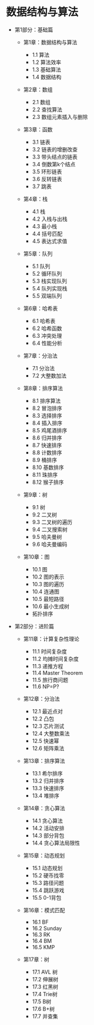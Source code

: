 # 数据结构与算法

- 第1部分：基础篇
    - 第1章：数据结构与算法
        - 1.1 算法
        - 1.2 算法效率
        - 1.3 基础算法
        - 1.4 数据结构
    - 第2章：数组
        - 2.1 数组
        - 2.2 查找算法
        - 2.3 数组元素插入与删除
    - 第3章：函数
        - 3.1 链表
        - 3.2 链表的增删改查
        - 3.3 带头结点的链表
        - 3.4 倒数第k个结点
        - 3.5 环形链表
        - 3.6 反转链表
        - 3.7 跳表

    - 第4章：栈
        - 4.1 栈
        - 4.2 入栈与出栈
        - 4.3 最小栈
        - 4.4 括号匹配
        - 4.5 表达式求值
    - 第5章：队列
        - 5.1 队列
        - 5.2 循环队列
        - 5.3 栈实现队列
        - 5.4 队列实现栈
        - 5.5 双端队列
    - 第6章：哈希表
        - 6.1 哈希表
        - 6.2 哈希函数
        - 6.3 冲突处理
        - 6.4 性能分析
    - 第7章：分治法
        - 7.1 分治法
        - 7.2 大整数加法

    - 第8章：排序算法
        - 8.1 排序算法
        - 8.2 冒泡排序
        - 8.3 选择排序
        - 8.4 插入排序
        - 8.5 鸡尾酒排序
        - 8.6 归并排序
        - 8.7 快速排序
        - 8.8 计数排序
        - 8.9 桶排序
        - 8.10 基数排序
        - 8.11 珠排序
        - 8.12 猴子排序

    - 第9章：树
        - 9.1 树
        - 9.2 二叉树
        - 9.3 二叉树的遍历
        - 9.4 二叉搜索树
        - 9.5 哈夫曼树
        - 9.6 哈夫曼编码
    - 第10章：图
        - 10.1 图
        - 10.2 图的表示
        - 10.3 图的遍历
        - 10.4 连通图
        - 10.5 最短路径
        - 10.6 最小生成树
        - 拓扑排序

- 第2部分：进阶篇
    - 第11章：计算复杂性理论
        - 11.1 时间复杂度
        - 11.2 均摊时间复杂度
        - 11.3 递推方程
        - 11.4 Master Theorem
        - 11.5 旅行商问题
        - 11.6 NP=P?

    - 第12章：分治法
        - 12.1 最近点对
        - 12.2 凸包
        - 12.3 芯片测试
        - 12.4 大整数乘法
        - 12.5 快速幂
        - 12.6 矩阵乘法

    - 第13章：排序算法
        - 13.1 希尔排序
        - 13.2 归并排序
        - 13.3 快速排序
        - 13.4 堆排序

    - 第14章：贪心算法
        - 14.1 贪心算法
        - 14.2 活动安排
        - 14.3 部分背包
        - 14.4 贪心算法局限性

    - 第15章：动态规划
        - 15.1 动态规划
        - 15.2 硬币找零
        - 15.3 路径问题
        - 15.4 跳跃游戏
        - 15.5 0-1背包

    - 第16章：模式匹配
        - 16.1 BF
        - 16.2 Sunday
        - 16.3 RK
        - 16.4 BM
        - 16.5 KMP

    - 第17章：树
        - 17.1 AVL 树
        - 17.2 伸展树
        - 17.3 红黑树
        - 17.4 Trie树
        - 17.5 B树
        - 17.6 B+树
        - 17.7 并查集

